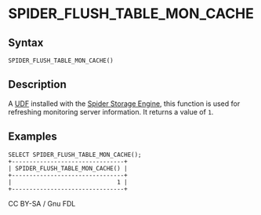 
# SPIDER_FLUSH_TABLE_MON_CACHE

## Syntax


```
SPIDER_FLUSH_TABLE_MON_CACHE()
```

## Description


A [UDF](../../../../server-usage/programming-customizing-mariadb/user-defined-functions/README.md) installed with the [Spider Storage Engine](../README.md), this function is used for refreshing monitoring server information. It returns a value of `1`.


## Examples


```
SELECT SPIDER_FLUSH_TABLE_MON_CACHE();
+--------------------------------+
| SPIDER_FLUSH_TABLE_MON_CACHE() |
+--------------------------------+
|                              1 |
+--------------------------------+
```


CC BY-SA / Gnu FDL

